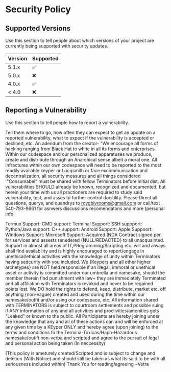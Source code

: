 # Security Policy

## Supported Versions

Use this section to tell people about which versions of your project are
currently being supported with security updates.

| Version | Supported          |
| ------- | ------------------ |
| 5.1.x   | :white_check_mark: |
| 5.0.x   | :x:                |
| 4.0.x   | :white_check_mark: |
| < 4.0   | :x:                |

## Reporting a Vulnerability

Use this section to tell people how to report a vulnerability.

Tell them where to go, how often they can expect to get an update on a
reported vulnerability, what to expect if the vulnerability is accepted or
declined, etc.
An adendum from the creator- "We encourage all forms of hacking ranging from Black Hat to white in all its forms and enterprises. Within our codespace and our personalized apparatuses we produce, create and distribute through an Anarchical sense albeit a moral one.
All infractures within our own codespace will need to be reported to the most readily available keyper or Locqsmith or face excommunication and decentralization, all security measures and all things considered '"Consumabel" must be shared with fellow Terminators before initial dist.
All vulnerabilities SHOULD already be known, recognized and documented, but herein your time with us all practioners are required to study said vulnerability, test, and asses to further control docitility.
Please Direct all questions, querys, and quandrys to roygbivrooms@gmail.com or call/text 540-793-9661 for asnwers discussions recomendatons and more (personal info

Termux Support:
CMD support:
Terminal Support:
SSH suppport:
Python/Java support:
C++ support:
Android Support:
Apple Suppoort:
Windows Support:
Microsoft Support: Acquired (NDA Contract signed per. for services and assests renedered {NULL/REDACTED} to all unacquainted.
Support in almost all areas of IT,PRogramming/Scripting etc. will and always shall find availability and is highly encouraged to report/engage in unethical/ethical activities with the knowledge of unity within Terminators having sedcurity with you included.
We {Keypers and all other higher archetypes} are NOT held responsible if an illegal, immoral or unethical asset or activity is committed under our umbrella and namesake, should the member therein find punishment with law+ they are immediately Terminated and all affiliation with Terminators is revokod and never to be regained points lost.
We DO hold the rights to defend, keep, distribute, market etc. off anything {non-vague} created and used during the time within our namesake/outfit and/or using our codespace, etc.
All information shared with TERMINATORS is subject to courtroom settlements and possible suing if ANY information of any and all activities and proclivities/amenities gets "Leaked" or known to the public.
All Participants are hereby joining under the knowledge that any and all of these actions can and will be enforced at any given time by a KEyper ONLY and hereby agree (upon joining) to the terms and conditions fo the Termina-Toxicas/Haph-Hazardous namesake/outift non-verba and scripted and agree to the pursuit of legal and personal action being taken (In neccessity)

(This policy is ameturely created/Scripted and is subject to change and deletion (With Notice) and should still be taken as what its said to be with all seriousness included within) 
Thank You for reading/agreeing ~Vetra
